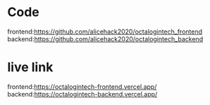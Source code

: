 # Code
frontend:https://github.com/alicehack2020/octalogintech_frontend 
backend:https://github.com/alicehack2020/octalogintech_backend 

# live link
frontend:https://octalogintech-frontend.vercel.app/ 
backend:https://octalogintech-backend.vercel.app/ 


 
